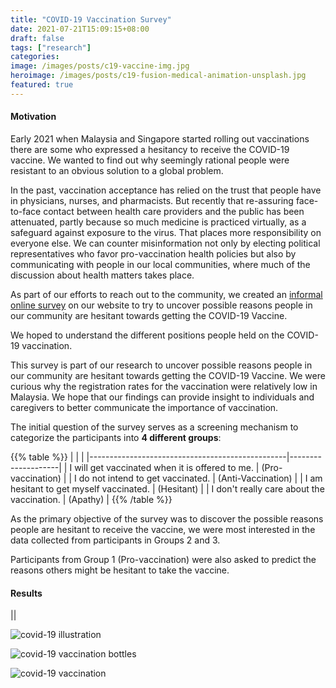 ```yaml
---
title: "COVID-19 Vaccination Survey"
date: 2021-07-21T15:09:15+08:00
draft: false
tags: ["research"]
categories:
image: /images/posts/c19-vaccine-img.jpg
heroimage: /images/posts/c19-fusion-medical-animation-unsplash.jpg
featured: true
---
```


#### Motivation

Early 2021 when Malaysia and Singapore started rolling out vaccinations there are some who expressed a hesitancy to receive the COVID-19 vaccine. We wanted to find out why seemingly rational people were resistant to an obvious solution to a global problem.

In the past, vaccination acceptance has relied on the trust that people have in physicians, nurses, and pharmacists. But recently that re-assuring face-to-face contact between health care providers and the public has been attenuated, partly because so much medicine is practiced virtually, as a safeguard against exposure to the virus. That places more responsibility on everyone else. We can counter misinformation not only by electing political representatives who favor pro-vaccination health policies but also by communicating with people in our local communities, where much of the discussion about health matters takes place.

As part of our efforts to reach out to the community, we created an [informal online survey](/https://vaccination.komunity.design/) on our website to try to uncover possible reasons people in our community are hesitant towards getting the COVID-19 Vaccine.

We hoped to understand the different positions people held on the COVID-19 vaccination.

This survey is part of our research to uncover possible reasons people in our community are hesitant towards getting the COVID-19 Vaccine. We were curious why the registration rates for the vaccination were relatively low in Malaysia. We hope that our findings can provide insight to individuals and caregivers to better communicate the importance of vaccination.

The initial question of the survey serves as a screening mechanism to categorize 
the participants into **4 different groups**:


{{% table %}}
|                                                 |                    |
|-------------------------------------------------|--------------------|
| I will get vaccinated when it is offered to me. | (Pro-vaccination)  |
| I do not intend to get vaccinated.			  | (Anti-Vaccination) |
| I am hesitant to get myself vaccinated.		  | (Hesitant)         |
| I don't really care about the vaccination.	  | (Apathy)           |
{{% /table %}}

As the primary objective of the survey was to discover the possible reasons people 
are hesitant to receive the vaccine, we were most interested in the data collected 
from participants in Groups 2 and 3.

Participants from Group 1 (Pro-vaccination) were also asked to predict the reasons 
others might be hesitant to take the vaccine.

#### Results



||

![covid-19 illustration](/images/posts/c19-covid-large.jpg)

![covid-19 vaccination bottles](/images/posts/c19-daniel-schludi-unsplash.jpg "Photo by Daniel Schludi on Unsplash")

![covid-19 vaccination](/images/posts/c19-cdc-unsplash.jpg "Photo by CDC on Unsplash")
